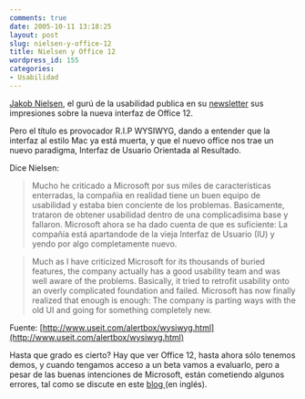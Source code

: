 ```yaml
---
comments: true
date: 2005-10-11 13:18:25
layout: post
slug: nielsen-y-office-12
title: Nielsen y Office 12
wordpress_id: 155
categories:
- Usabilidad
---
```


[Jakob Nielsen](http://www.useit.com/), el gurú de la usabilidad publica en su [newsletter](http://www.useit.com/alertbox/wysiwyg.html) sus impresiones sobre la nueva interfaz de Office 12.

Pero el título es provocador R.I.P WYSIWYG, dando a entender que la interfaz al estilo Mac ya está muerta, y que el nuevo office nos trae un nuevo paradigma, Interfaz de Usuario Orientada al Resultado.

Dice Nielsen:

> Mucho he criticado a Microsoft por sus miles de características enterradas, la compañia en realidad tiene un buen equipo de usabilidad y estaba bien conciente de los problemas. Basicamente, trataron de obtener usabilidad dentro de una complicadisima base y fallaron. Microsoft ahora se ha dado cuenta de que es suficiente: La compañía está apartandode de la vieja Interfaz de Usuario (IU) y yendo por algo completamente nuevo.

> Much as I have criticized Microsoft for its thousands of buried features, the company actually has a good usability team and was well aware of the problems. Basically, it tried to retrofit usability onto an overly complicated foundation and failed. Microsoft has now finally realized that enough is enough: The company is parting ways with the old UI and going for something completely new.

Fuente: [http://www.useit.com/alertbox/wysiwyg.html](http://www.useit.com/alertbox/wysiwyg.html)

Hasta que grado es cierto? Hay que ver Office 12, hasta ahora sólo tenemos demos, y cuando tengamos acceso a un beta vamos a evaluarlo, pero a pesar de las buenas intenciones de Microsoft, están cometiendo algunos errores, tal como se discute en este [blog ](http://blogs.wdevs.com/jdunlap/archive/2005/09/17/10605.aspx)(en inglés).




